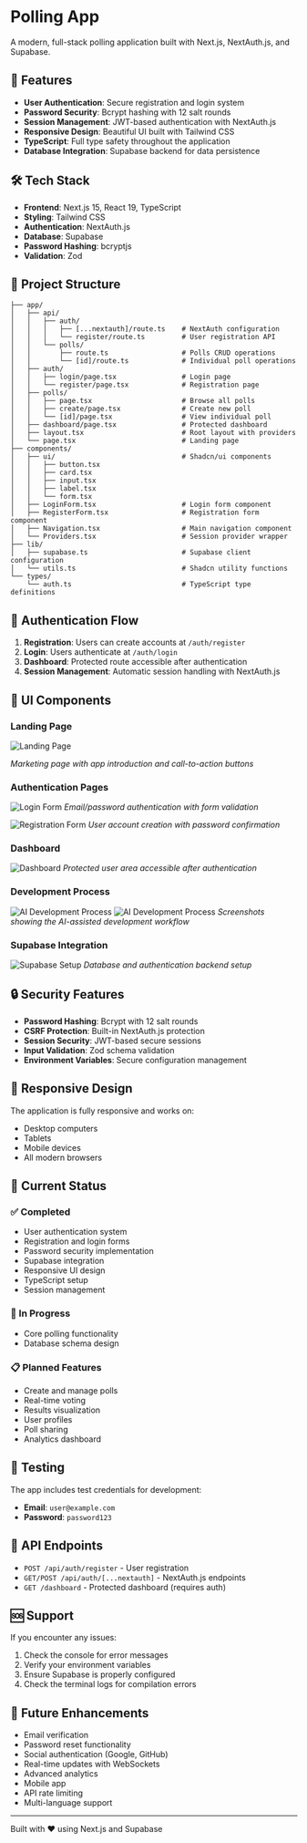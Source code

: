 # Polling App

A modern, full-stack polling application built with Next.js, NextAuth.js, and Supabase.

## 🚀 Features

- **User Authentication**: Secure registration and login system
- **Password Security**: Bcrypt hashing with 12 salt rounds
- **Session Management**: JWT-based authentication with NextAuth.js
- **Responsive Design**: Beautiful UI built with Tailwind CSS
- **TypeScript**: Full type safety throughout the application
- **Database Integration**: Supabase backend for data persistence

## 🛠️ Tech Stack

- **Frontend**: Next.js 15, React 19, TypeScript
- **Styling**: Tailwind CSS
- **Authentication**: NextAuth.js
- **Database**: Supabase
- **Password Hashing**: bcryptjs
- **Validation**: Zod

## 📁 Project Structure

```
├── app/
│   ├── api/
│   │   ├── auth/
│   │   │   ├── [...nextauth]/route.ts    # NextAuth configuration
│   │   │   └── register/route.ts         # User registration API
│   │   └── polls/
│   │       ├── route.ts                  # Polls CRUD operations
│   │       └── [id]/route.ts             # Individual poll operations
│   ├── auth/
│   │   ├── login/page.tsx                # Login page
│   │   └── register/page.tsx             # Registration page
│   ├── polls/
│   │   ├── page.tsx                      # Browse all polls
│   │   ├── create/page.tsx               # Create new poll
│   │   └── [id]/page.tsx                 # View individual poll
│   ├── dashboard/page.tsx                # Protected dashboard
│   ├── layout.tsx                        # Root layout with providers
│   └── page.tsx                          # Landing page
├── components/
│   ├── ui/                               # Shadcn/ui components
│   │   ├── button.tsx
│   │   ├── card.tsx
│   │   ├── input.tsx
│   │   ├── label.tsx
│   │   └── form.tsx
│   ├── LoginForm.tsx                     # Login form component
│   ├── RegisterForm.tsx                  # Registration form component
│   ├── Navigation.tsx                    # Main navigation component
│   └── Providers.tsx                     # Session provider wrapper
├── lib/
│   ├── supabase.ts                       # Supabase client configuration
│   └── utils.ts                          # Shadcn utility functions
└── types/
    └── auth.ts                           # TypeScript type definitions
```



## 🔐 Authentication Flow

1. **Registration**: Users can create accounts at `/auth/register`
2. **Login**: Users authenticate at `/auth/login`
3. **Dashboard**: Protected route accessible after authentication
4. **Session Management**: Automatic session handling with NextAuth.js

## 🎨 UI Components

### Landing Page
![Landing Page](/public/imgs/landing_page.png)

*Marketing page with app introduction and call-to-action buttons*

### Authentication Pages
![Login Form](/public/imgs/login.png)
*Email/password authentication with form validation*

![Registration Form](/public/imgs/register.png)
*User account creation with password confirmation*

### Dashboard
![Dashboard](/public/imgs/dashboard.png)
*Protected user area accessible after authentication*

### Development Process
![AI Development Process](/public/imgs/cursor_prompt_response2.png)
![AI Development Process](/public/imgs/cursor_prompt_response1.png)
*Screenshots showing the AI-assisted development workflow*

### Supabase Integration
![Supabase Setup](/public/imgs/supabase.png)
*Database and authentication backend setup*

## 🔒 Security Features

- **Password Hashing**: Bcrypt with 12 salt rounds
- **CSRF Protection**: Built-in NextAuth.js protection
- **Session Security**: JWT-based secure sessions
- **Input Validation**: Zod schema validation
- **Environment Variables**: Secure configuration management

## 📱 Responsive Design

The application is fully responsive and works on:
- Desktop computers
- Tablets
- Mobile devices
- All modern browsers

## 🚧 Current Status

### ✅ Completed
- User authentication system
- Registration and login forms
- Password security implementation
- Supabase integration
- Responsive UI design
- TypeScript setup
- Session management

### 🔄 In Progress
- Core polling functionality
- Database schema design

### 📋 Planned Features
- Create and manage polls
- Real-time voting
- Results visualization
- User profiles
- Poll sharing
- Analytics dashboard

## 🧪 Testing

The app includes test credentials for development:
- **Email**: `user@example.com`
- **Password**: `password123`

## 📝 API Endpoints

- `POST /api/auth/register` - User registration
- `GET/POST /api/auth/[...nextauth]` - NextAuth.js endpoints
- `GET /dashboard` - Protected dashboard (requires auth)



## 🆘 Support

If you encounter any issues:
1. Check the console for error messages
2. Verify your environment variables
3. Ensure Supabase is properly configured
4. Check the terminal logs for compilation errors

## 🔮 Future Enhancements

- Email verification
- Password reset functionality
- Social authentication (Google, GitHub)
- Real-time updates with WebSockets
- Advanced analytics
- Mobile app
- API rate limiting
- Multi-language support

---

Built with ❤️ using Next.js and Supabase
